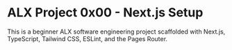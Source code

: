 # ALX Project 0x00 - Next.js Setup

This is a beginner ALX software engineering project scaffolded with Next.js, TypeScript, Tailwind CSS, ESLint, and the Pages Router. 